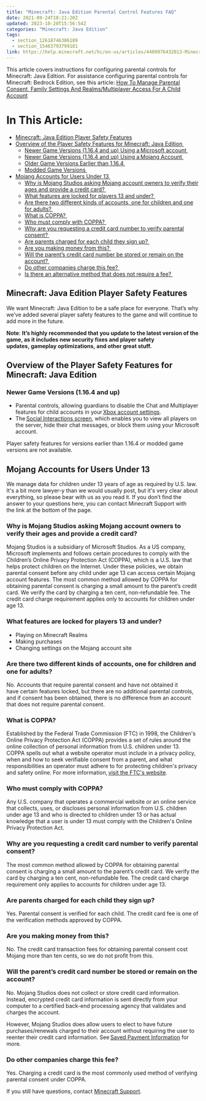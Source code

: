 ```yaml
---
title: "Minecraft: Java Edition Parental Control Features FAQ"
date: 2021-09-24T18:21:20Z
updated: 2023-10-20T15:56:54Z
categories: "Minecraft: Java Edition"
tags:
  - section_12618746386189
  - section_15463793799181
link: https://help.minecraft.net/hc/en-us/articles/4409976432013-Minecraft-Java-Edition-Parental-Control-Features-FAQ
---
```


This article covers instructions for configuring parental controls for Minecraft: Java Edition. For assistance configuring parental controls for Minecraft: Bedrock Edition, see this article: [How To Manage Parental Consent, Family Settings And Realms/Multiplayer Access For A Child Account](https://help.minecraft.net/hc/en-us/articles/4408968616077)

# In This Article:

- [Minecraft: Java Edition Player Safety Features](#minecraft-java-edition-player-safety-features)
- [Overview of the Player Safety Features for Minecraft: Java Edition ](#overview-of-the-player-safety-features-for-minecraft-java-edition)
  - [Newer Game Versions (1.16.4 and up) Using a Microsoft account ](#newer-game-versions-1164-and-up)
  - [Newer Game Versions (1.16.4 and up) Using a Mojang Account ](#h_01GD1CJAHA0T5F16AKSS1N0CA6)
  - [Older Game Versions Earlier than 1.16.4 ](#h_01GD1CJJWK1F3GBYG9XEC5V29H)
  - [Modded Game Versions ](#h_01GD1CJVX1W3PJ3XBDSYWFRGA6)
- [Mojang Accounts for Users Under 13 ](#mojang-accounts-for-users-under-13)
  - [Why is Mojang Studios asking Mojang account owners to verify their ages and provide a credit card? ](#why-is-mojangstudiosasking-mojang-account-owners-to-verify-their-ages-and-provide-a-credit-card)
  - [What features are locked for players 13 and under? ](#what-features-are-lockedforplayers-13-and-under)
  - [Are there two different kinds of accounts, one for children and one for adults? ](#are-there-two-different-kinds-of-accounts-one-for-children-and-one-for-adults)
  - [What is COPPA? ](#what-is-coppa)
  - [Who must comply with COPPA? ](#who-must-comply-with-coppa)
  - [Why are you requesting a credit card number to verify parental consent? ](#why-are-you-requesting-a-credit-card-number-to-verify-parental-consent)
  - [Are parents charged for each child they sign up? ](#are-parents-charged-for-each-child-they-sign-up)
  - [Are you making money from this? ](#are-you-making-money-from-this)
  - [Will the parent’s credit card number be stored or remain on the account? ](#will-the-parents-credit-card-number-be-stored-or-remain-on-the-account)
  - [Do other companies charge this fee? ](#do-other-companies-charge-this-fee)
  - [Is there an alternative method that does not require a fee? ](#h_01GD1D09RA2RZXAKV5KPA9R0TZ)

## Minecraft: Java Edition Player Safety Features

We want Minecraft: Java Edition to be a safe place for everyone. That’s why we’ve added several player safety features to the game and will continue to add more in the future. 

**Note**: **It’s highly recommended that you update to the latest version of the game, as it includes new security fixes and player safety updates, gameplay optimizations, and other great stuff.** 

## Overview of the Player Safety Features for Minecraft: Java Edition 

### Newer Game Versions (1.16.4 and up)

- Parental controls, allowing guardians to disable the Chat and Multiplayer features for child accounts in your [Xbox account settings](http://account.xbox.com/settings).
- The [Social Interactions screen](https://minecraft.gamepedia.com/Social_Interactions_screen), which enables you to view all players on the server, hide their chat messages, or block them using your Microsoft account.

Player safety features for versions earlier than 1.16.4 or modded game versions are not available. 

## Mojang Accounts for Users Under 13

We manage data for children under 13 years of age as required by U.S. law. It's a bit more lawyer-y than we would usually post, but it's very clear about everything, so please bear with us as you read it. If you don’t find the answer to your questions here, you can contact Minecraft Support with the link at the bottom of the page.

### Why is Mojang Studios asking Mojang account owners to verify their ages and provide a credit card? 

Mojang Studios is a subsidiary of Microsoft Studios. As a US company, Microsoft implements and follows certain procedures to comply with the Children’s Online Privacy Protection Act (COPPA), which is a U.S. law that helps protect children on the Internet. Under these policies, we obtain parental consent before any child under age 13 can access certain Mojang account features. The most common method allowed by COPPA for obtaining parental consent is charging a small amount to the parent’s credit card. We verify the card by charging a ten cent, non-refundable fee. The credit card charge requirement applies only to accounts for children under age 13.

### What features are locked for players 13 and under? 

- Playing on Minecraft Realms
- Making purchases 
- Changing settings on the Mojang account site

### Are there two different kinds of accounts, one for children and one for adults? 

No. Accounts that require parental consent and have not obtained it have certain features locked, but there are no additional parental controls, and if consent has been obtained, there is no difference from an account that does not require parental consent.

### What is COPPA? 

Established by the Federal Trade Commission (FTC) in 1998, the Children's Online Privacy Protection Act (COPPA) provides a set of rules around the online collection of personal information from U.S. children under 13. COPPA spells out what a website operator must include in a privacy policy, when and how to seek verifiable consent from a parent, and what responsibilities an operator must adhere to for protecting children's privacy and safety online. For more information, [visit the FTC's website](http://www.ftc.gov/).

### Who must comply with COPPA? 

Any U.S. company that operates a commercial website or an online service that collects, uses, or discloses personal information from U.S. children under age 13 and who is directed to children under 13 or has actual knowledge that a user is under 13 must comply with the Children's Online Privacy Protection Act.

### Why are you requesting a credit card number to verify parental consent? 

The most common method allowed by COPPA for obtaining parental consent is charging a small amount to the parent’s credit card. We verify the card by charging a ten cent, non-refundable fee. The credit card charge requirement only applies to accounts for children under age 13.

### Are parents charged for each child they sign up? 

Yes. Parental consent is verified for each child. The credit card fee is one of the verification methods approved by COPPA.

### Are you making money from this? 

No. The credit card transaction fees for obtaining parental consent cost Mojang more than ten cents, so we do not profit from this.

### Will the parent’s credit card number be stored or remain on the account? 

No. Mojang Studios does not collect or store credit card information. Instead, encrypted credit card information is sent directly from your computer to a certified back-end processing agency that validates and charges the account.

However, Mojang Studios does allow users to elect to have future purchases/renewals charged to their account without requiring the user to reenter their credit card information. See [Saved Payment Information](https://help.minecraft.net/hc/en-us/articles/4409234093581-Minecraft-Java-Edition-Account-FAQ#h_01FFK28B6YWNH1WAJB97ACRARA) for more.

### Do other companies charge this fee? 

Yes. Charging a credit card is the most commonly used method of verifying parental consent under COPPA.

If you still have questions, contact [Minecraft Support](https://aka.ms/Minecraft-Support).

